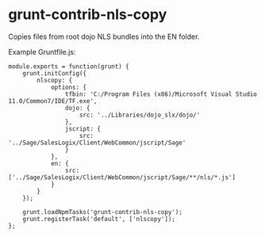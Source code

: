 grunt-contrib-nls-copy
======================

Copies files from root dojo NLS bundles into the EN folder.


Example Gruntfile.js:
```
module.exports = function(grunt) { 
    grunt.initConfig({
        nlscopy: {
            options: {
                tfbin: 'C:/Program Files (x86)/Microsoft Visual Studio 11.0/Common7/IDE/TF.exe',
                dojo: {
                    src: '../Libraries/dojo_slx/dojo/'
                },
                jscript: {
                    src: '../Sage/SalesLogix/Client/WebCommon/jscript/Sage'
                }
            },
            en: {
                src: ['../Sage/SalesLogix/Client/WebCommon/jscript/Sage/**/nls/*.js']
            }
        }
    });
    
    grunt.loadNpmTasks('grunt-contrib-nls-copy');
    grunt.registerTask('default', ['nlscopy']);
};
```
